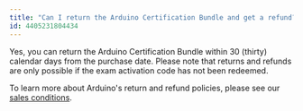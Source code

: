```yaml
---
title: "Can I return the Arduino Certification Bundle and get a refund?"
id: 4405231804434
---
```


Yes, you can return the Arduino Certification Bundle within 30 (thirty) calendar days from the purchase date. Please note that returns and refunds are only possible if the exam activation code has not been redeemed.

To learn more about Arduino's return and refund policies, please see our [sales conditions](https://store.arduino.cc/general-sales-conditions#right).
